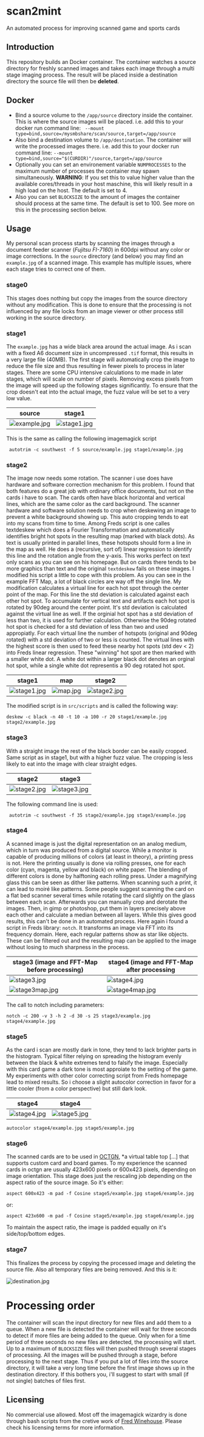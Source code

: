 # scan2mint
An automated process for improving scanned game and sports cards

## Introduction
This repository builds an Docker container. The container watches a source directory for freshly scanned images and takes each image through a multi stage imaging process. The result will be placed inside a destination directory the source file will then be __deleted__.

## Docker

* Bind a source volume to the `/app/source` directory inside the container. This is where the source images will be placed. i.e. add this to your docker run command line: ` --mount type=bind,source=/mysmbshare/scan/source,target=/app/source`
* Also bind a destination volume to `/app/destination`. The container will write the processed images there. i.e. add this to your docker run command line: `--mount type=bind,source="$(CURDIR)"/source,target=/app/source`
* Optionally you can set an environement variable `NUMPROCESSES` to the maximum number of processes the container may spawn simultaneously. __WARNING__: If you set this to value higher value than the available cores/threads in your host maschine, this will likely result in a high load on the host. The default is set to 4.
* Also you can set `BLOCKSIZE` to the amount of images the container should process at the same time. The default is set to 100. See more on this in the processing section below.

## Usage

My personal scan process starts by scanning the images through a document feeder scanner (*Fujitsu FI-7160*) in 600dpi without any color or image corrections. In the `source` directory (and below) you may find an `example.jpg` of a scanned image. This example has multiple issues, where each stage tries to correct one of them.

### stage0
This stages does nothing but copy the images from the source directory without any modification. This is done to ensure that the processing is not influenced by any file locks from an image viewer or other process still working in the source directory.

### stage1
The `example.jpg` has a wide black area around the actual image. As i scan with a fixed A6 document size in uncompressed `.tif` format, this results in a very large file (40MB). The first stage will automatically crop the image to reduce the file size and thus resulting in fewer pixels to process in later stages. There are some CPU intensive calculations to me made in later stages, which will scale on number of pixels. Removing excess pixels from the image will speed up the following stages significantly. To ensure that the crop doesn't eat into the actual image, the fuzz value will be set to a very low value.

| source                                                                | stage1                                                      |
|-----------------------------------------------------------------------|-------------------------------------------------------------|
|![example.jpg](docimages/example_source.jpg "source files scaled down")| ![stage1.jpg](docimages/example_stage1.jpg "cropped")       |

This is the same as calling the following imagemagick script

     autotrim -c southwest -f 5 source/example.jpg stage1/example.jpg

### stage2
The image now needs some rotation. The scanner i use does have hardware and software correction mechanism for this problem. I found that both features do a great job with ordinary office documents, but not on the cards i have to scan. The cards often have black horizontal and vertical lines, which are the same color as the card background. The scanner hardware and software solution needs to crop when deskewing an image to prevent a white background showing up. This auto cropping tends to eat into my scans from time to time. Among Freds script is one calles textdeskew which does a Fourier Transformation and automatically identifies bright hot spots in the resulting map (marked with black dots). As text is usually printed in parallel lines, these hotspots should form a line in the map as well. He does a (recursive, sort of) linear regression to identify this line and the rotation angle from the y-axis. This works perfect on text only scans as you can see on his homepage. But on cards there tends to be more graphics than text and the original `textdeskew` fails on these images. I modified his script a little to cope with this problem. As you can see in the example FFT Map, a lot of black circles are way off the single line. My modification calculates a virtual line for each hot spot through the center point of the map. For this line the std deviation is calculated against each other hot spot. To accumulate for vertical text and artifacts each hot spot is rotated by 90deg around the center point. It's std deviation is calculated against the virtual line as well. If the orginial hot spot has a std deviation of less than two, it is used for further calculation. Otherwise the 90deg rotated hot spot is checked for a std deviation of less than two and used appropiatly. For each virtual line the number of hotspots (original and 90deg rotated) with a std deviation of two or less is counted. The virtual lines with the highest score is then used to feed these nearby hot spots (std dev < 2) into Freds linear regression. These "winning" hot spot are then marked with a smaller white dot. A white dot within a larger black dot denotes an orginal hot spot, while a single white dot representis a 90 deg rotated hot spot.

| stage1                                                          | map                                                    | stage2                                               |
|-----------------------------------------------------------------|--------------------------------------------------------|------------------------------------------------------|
|![stage1.jpg](docimages/example_stage1.jpg "stage1 scaled down") | ![map.jpg](docimages/example_stage2_map.jpg "FFT Map") |![stage2.jpg](docimages/example_stage2.jpg "cropped") |

The modified script is in `src/scripts` and is called the following way:

    deskew -c black -n 40 -t 10 -a 100 -r 20 stage1/example.jpg stage2/example.jpg


### stage3
With a straight image the rest of the black border can be easily cropped. Same script as in stage1, but with a higher fuzz value. The cropping is less likely to eat into the image with clear straight edges.

| stage2                                                                | stage3                                                      |
|-----------------------------------------------------------------------|-------------------------------------------------------------|
|![stage2.jpg](docimages/example_stage2.jpg "stage2 scaled down")       | ![stage3.jpg](docimages/example_stage3.jpg "cropped")       |

The following command line is used:

     autotrim -c southwest -f 35 stage2/example.jpg stage3/example.jpg

### stage4
A scanned image is just the digital representation on an analog medium, which in turn was produced from a digital source. While a monitor is capable of producing millions of colors (at least in theory), a printing press is not. Here the printing usually is done via rolling presses, one for each color (cyan, magenta, yellow and black) on white paper. The blending of different colors is done by halftoning each rolling press. Under a magnifying glass this can be seen as dither like patterns. When scanning such a print, it can lead to moiré like patterns. Some people suggest scanning the card on a flat bed scanner several times while rotating the card slightly on the glass between each scan. Afterwards you can manually crop and derotate the images. Then, in gimp or photoshop, put them in layers precisely above each other and calculate a median between all layers. While this gives good results, this can't be done in an automated process. Here again i found a script in Freds library: `notch`. It transforms an image via FFT into its frequency domain. Here, each regular patterns show as star like objects. These can be filtered out and the resulting map can be applied to the image without losing to much sharpness in the process.

| stage3 (image and FFT-Map before processing)                          | stage4 (image and FFT-Map after processing                          |
|-----------------------------------------------------------------------|---------------------------------------------------------------------|
|![stage3.jpg](docimages/example_stage3_200.jpg "stage3 detail")        | ![stage4.jpg](docimages/example_stage4_200.jpg "stage4 detail")     |
|![stage3map.jpg](docimages/example_stage4_map.jpg "stage3 fft map")    | ![stage4map.jpg](docimages/example_stage4_map2.jpg "stage4 fft map") |

The call to notch including parameters:

    notch -c 200 -v 3 -h 2 -d 30 -s 25 stage3/example.jpg stage4/example.jpg

### stage5
As the card i scan are mostly dark in tone, they tend to lack brighter parts in the histogram. Typical filter relying on spreading the histogram evenly between the black & white extremes tend to falsify the image. Especially with this card game a dark tone is most approiate to the setting of the game. My experiments with other color correcting script from Freds homepage lead to mixed results. So i choose a slight autocolor correction in favor for a little cooler (from a color perspective) but still dark look.

| stage4                                                                | stage4                                                        |
|-----------------------------------------------------------------------|---------------------------------------------------------------|
|![stage4.jpg](docimages/example_stage4.jpg "stage4 scaled down")       | ![stage5.jpg](docimages/example_stage5.jpg "color corrected") |

    autocolor stage4/example.jpg stage5/example.jpg

### stage6
The scanned cards are to be used in [OCTGN](http://octgn.net/), *a virtual table top [...] that supports custom card and board games. To my experience the scanned cards in octgn are usually 423x600 pixels or 600x423 pixels, depending on image orientation. This stage does just the rescaling job depending on the aspect ratio of the source image. So it's either:

    aspect 600x423 -m pad -f Cosine stage5/example.jpg stage6/example.jpg

or:

    aspect 423x600 -m pad -f Cosine stage5/example.jpg stage6/example.jpg

To maintain the aspect ratio, the image is padded equally on it's side/top/bottom edges.

### stage7
This finalizes the process by copying the processed image and deleting the source file. Also all temporary files are being removed. And this is it:

![destination.jpg](docimages/destination.jpg "final image result")

# Processing order

The container will scan the input directory for new files and add them to a queue. When a new file is detected the container will wait for three seconds to detect if more files are being added to the queue. Only when for a time period of three seconds no new files are detected, the processing will start. Up to a maximum of `BLOCKSIZE` files will then pushed through several stages of processing. All the images will be pushed through a stage, before processing to the next stage. Thus if you put a lot of files into the source directory, it will take a very long time before the first image shows up in the destination directory. If this bothers you, i'll suggest to start with small (if not single) batches of files first.

## Licensing
No commercial use allowed. Most off the imagemagick wizardry is done through bash scripts from the cretive work of [Fred Winehouse](http://www.fmwconcepts.com/imagemagick/index.php). Please check his licensing terms for more information.




